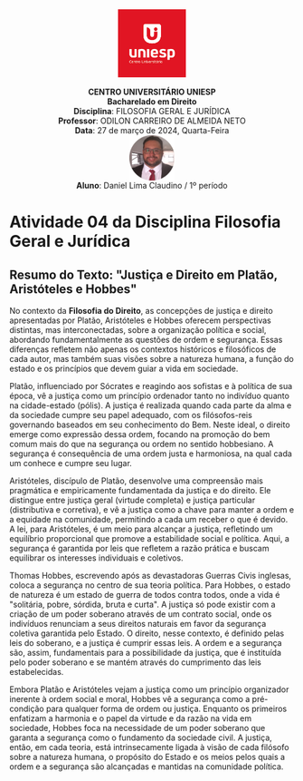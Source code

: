 <div align="center">
<center><img height="120" src="../../../figuras/LOGO_UNIESP.png"><br></center>
<p align="center"><b>CENTRO UNIVERSITÁRIO UNIESP</b><br>
<b>Bacharelado em Direito</b><br>
<b>Disciplina</b>: FILOSOFIA GERAL E JURÍDICA<br>
<b>Professor</b>: ODILON CARREIRO DE ALMEIDA NETO<br>
<b>Data</b>: 27 de março de 2024, Quarta-Feira<br>
<img align="center" src="../../../figuras/FOTO_PERFIL_DANIEL_CLAUDINO_2023.png" width="80"><br>
<b>Aluno</b>: Daniel Lima Claudino / 1º período<br>
 </p>
</div>

# Atividade 04 da Disciplina Filosofia Geral e Jurídica

## Resumo do Texto: "Justiça e Direito em Platão, Aristóteles e Hobbes"

No contexto da **Filosofia do Direito**, as concepções de justiça e direito apresentadas por Platão, Aristóteles e Hobbes oferecem perspectivas distintas, mas interconectadas, sobre a organização política e social, abordando fundamentalmente as questões de ordem e segurança. Essas diferenças refletem não apenas os contextos históricos e filosóficos de cada autor, mas também suas visões sobre a natureza humana, a função do estado e os princípios que devem guiar a vida em sociedade.

Platão, influenciado por Sócrates e reagindo aos sofistas e à política de sua época, vê a justiça como um princípio ordenador tanto no indivíduo quanto na cidade-estado (pólis). A justiça é realizada quando cada parte da alma e da sociedade cumpre seu papel adequado, com os filósofos-reis governando baseados em seu conhecimento do Bem. Neste ideal, o direito emerge como expressão dessa ordem, focando na promoção do bem comum mais do que na segurança ou ordem no sentido hobbesiano. A segurança é consequência de uma ordem justa e harmoniosa, na qual cada um conhece e cumpre seu lugar.

Aristóteles, discípulo de Platão, desenvolve uma compreensão mais pragmática e empiricamente fundamentada da justiça e do direito. Ele distingue entre justiça geral (virtude completa) e justiça particular (distributiva e corretiva), e vê a justiça como a chave para manter a ordem e a equidade na comunidade, permitindo a cada um receber o que é devido. A lei, para Aristóteles, é um meio para alcançar a justiça, refletindo um equilíbrio proporcional que promove a estabilidade social e política. Aqui, a segurança é garantida por leis que refletem a razão prática e buscam equilibrar os interesses individuais e coletivos.

Thomas Hobbes, escrevendo após as devastadoras Guerras Civis inglesas, coloca a segurança no centro de sua teoria política. Para Hobbes, o estado de natureza é um estado de guerra de todos contra todos, onde a vida é "solitária, pobre, sórdida, bruta e curta". A justiça só pode existir com a criação de um poder soberano através de um contrato social, onde os indivíduos renunciam a seus direitos naturais em favor da segurança coletiva garantida pelo Estado. O direito, nesse contexto, é definido pelas leis do soberano, e a justiça é cumprir essas leis. A ordem e a segurança são, assim, fundamentais para a possibilidade da justiça, que é instituída pelo poder soberano e se mantém através do cumprimento das leis estabelecidas.

Embora Platão e Aristóteles vejam a justiça como um princípio organizador inerente à ordem social e moral, Hobbes vê a segurança como a pré-condição para qualquer forma de ordem ou justiça. Enquanto os primeiros enfatizam a harmonia e o papel da virtude e da razão na vida em sociedade, Hobbes foca na necessidade de um poder soberano que garanta a segurança como o fundamento da sociedade civil. A justiça, então, em cada teoria, está intrinsecamente ligada à visão de cada filósofo sobre a natureza humana, o propósito do Estado e os meios pelos quais a ordem e a segurança são alcançadas e mantidas na comunidade política.